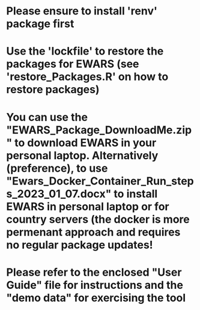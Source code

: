 # Please ensure to install 'renv' package first
# Use the 'lockfile' to restore the packages for EWARS (see 'restore_Packages.R' on how to restore packages)
# You can use the "EWARS_Package_DownloadMe.zip" to download EWARS in your personal laptop. Alternatively (preference), to use "Ewars_Docker_Container_Run_steps_2023_01_07.docx" to install EWARS in personal laptop or for country servers (the docker is more permenant approach and requires no regular package updates!
# Please refer to the enclosed "User Guide" file for instructions and the "demo data" for exercising the tool
